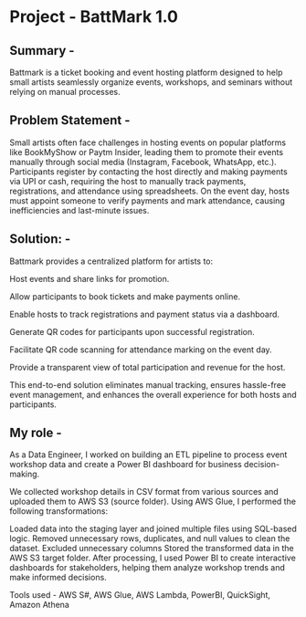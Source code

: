 # Project - BattMark 1.0

## Summary - 
Battmark is a ticket booking and event hosting platform designed to help small artists seamlessly organize events, workshops, and seminars without relying on manual processes.

## Problem Statement -  
Small artists often face challenges in hosting events on popular platforms like BookMyShow or Paytm Insider, leading them to promote their events manually through social media (Instagram, Facebook, WhatsApp, etc.). Participants register by contacting the host directly and making payments via UPI or cash, requiring the host to manually track payments, registrations, and attendance using spreadsheets. On the event day, hosts must appoint someone to verify payments and mark attendance, causing inefficiencies and last-minute issues.

## Solution: - 
Battmark provides a centralized platform for artists to:

Host events and share links for promotion.

Allow participants to book tickets and make payments online.

Enable hosts to track registrations and payment status via a dashboard.

Generate QR codes for participants upon successful registration.

Facilitate QR code scanning for attendance marking on the event day.

Provide a transparent view of total participation and revenue for the host.

This end-to-end solution eliminates manual tracking, ensures hassle-free event management, and enhances the overall experience for both hosts and participants.


## My role -
As a Data Engineer, I worked on building an ETL pipeline to process event workshop data and create a Power BI dashboard for business decision-making.

We collected workshop details in CSV format from various sources and uploaded them to AWS S3 (source folder). Using AWS Glue, 
I performed the following transformations:

Loaded data into the staging layer and joined multiple files using SQL-based logic.
Removed unnecessary rows, duplicates, and null values to clean the dataset.
Excluded unnecessary columns
Stored the transformed data in the AWS S3 target folder.
After processing, I used Power BI to create interactive dashboards for stakeholders, helping them analyze workshop trends and make informed decisions.

Tools used - 
AWS S#, AWS Glue, AWS Lambda, PowerBI, QuickSight, Amazon Athena
